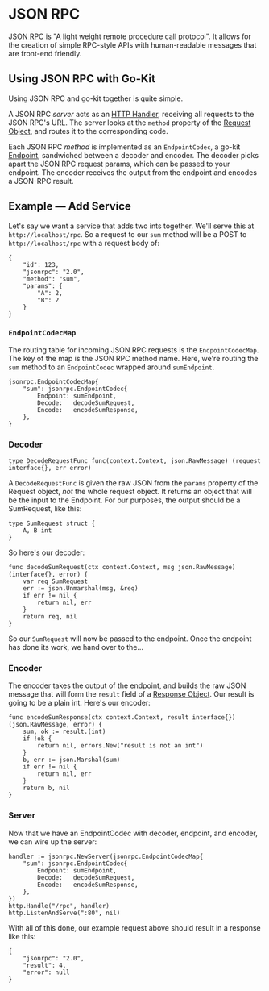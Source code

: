 # JSON RPC

[JSON RPC](http://www.jsonrpc.org) is "A light weight remote procedure call protocol". It allows for the creation of simple RPC-style APIs with human-readable messages that are front-end friendly.

## Using JSON RPC with Go-Kit
Using JSON RPC and go-kit together is quite simple.

A JSON RPC _server_ acts as an [HTTP Handler](https://godoc.org/net/http#Handler), receiving all requests to the JSON RPC's URL. The server looks at the `method` property of the [Request Object](http://www.jsonrpc.org/specification#request_object), and routes it to the corresponding code.

Each JSON RPC _method_ is implemented as an `EndpointCodec`, a go-kit [Endpoint](https://godoc.org/github.com/go-kit/kit/endpoint#Endpoint), sandwiched between a decoder and encoder. The decoder picks apart the JSON RPC request params, which can be passed to your endpoint. The encoder receives the output from the endpoint and encodes a JSON-RPC result.

## Example — Add Service
Let's say we want a service that adds two ints together. We'll serve this at `http://localhost/rpc`. So a request to our `sum` method will be a POST to `http://localhost/rpc` with a request body of:

	{
	    "id": 123,
	    "jsonrpc": "2.0",
	    "method": "sum",
	    "params": {
	    	"A": 2,
	    	"B": 2
	    }
	}

### `EndpointCodecMap`
The routing table for incoming JSON RPC requests is the `EndpointCodecMap`. The key of the map is the JSON RPC method name. Here, we're routing the `sum` method to an `EndpointCodec` wrapped around `sumEndpoint`.

	jsonrpc.EndpointCodecMap{
		"sum": jsonrpc.EndpointCodec{
			Endpoint: sumEndpoint,
			Decode:   decodeSumRequest,
			Encode:   encodeSumResponse,
		},
	}

### Decoder
	type DecodeRequestFunc func(context.Context, json.RawMessage) (request interface{}, err error)

A `DecodeRequestFunc` is given the raw JSON from the `params` property of the Request object, _not_ the whole request object. It returns an object that will be the input to the Endpoint. For our purposes, the output should be a SumRequest, like this:

	type SumRequest struct {
		A, B int
	}

So here's our decoder:

	func decodeSumRequest(ctx context.Context, msg json.RawMessage) (interface{}, error) {
		var req SumRequest
		err := json.Unmarshal(msg, &req)
		if err != nil {
			return nil, err
		}
		return req, nil
	}

So our `SumRequest` will now be passed to the endpoint. Once the endpoint has done its work, we hand over to the…

### Encoder
The encoder takes the output of the endpoint, and builds the raw JSON message that will form the `result` field of a [Response Object](http://www.jsonrpc.org/specification#response_object). Our result is going to be a plain int. Here's our encoder:

	func encodeSumResponse(ctx context.Context, result interface{}) (json.RawMessage, error) {
		sum, ok := result.(int)
		if !ok {
			return nil, errors.New("result is not an int")
		}
		b, err := json.Marshal(sum)
		if err != nil {
			return nil, err
		}
		return b, nil
	}

### Server
Now that we have an EndpointCodec with decoder, endpoint, and encoder, we can wire up the server:

	handler := jsonrpc.NewServer(jsonrpc.EndpointCodecMap{
		"sum": jsonrpc.EndpointCodec{
			Endpoint: sumEndpoint,
			Decode:   decodeSumRequest,
			Encode:   encodeSumResponse,
		},
	})
	http.Handle("/rpc", handler)
	http.ListenAndServe(":80", nil)

With all of this done, our example request above should result in a response like this:

	{
	    "jsonrpc": "2.0",
	    "result": 4,
	    "error": null
	}
